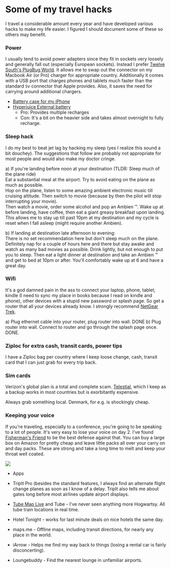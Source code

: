 
# Some of my travel hacks

I travel a considerable amount every year and have developed various hacks to make my life easier. I figured I should document some of these so others may benefit.

### __Power__  
I usually tend to avoid power adapters since they fit in sockets very loosely and generally fall out (especially European sockets). Instead I prefer [Twelve South's PlugBug World](https://www.twelvesouth.com/product/plugbug-world). It allows me to swap out the connector on my Macbook Air (or Pro) charger for appropriate country. Additionally it comes with a USB port that charges phones and tablets much faster than the standard `5`v connector that Apple provides. Also, it saves the need for carrying around additional chargers.
* [Battery case for my iPhone](http://www.amazon.com/gp/product/B00QG4YYWY)
* [Hyperjuice External battery](http://www.hypershop.com/products/hyperjuice-plug-18000mah-usb-battery-pack)
    - Pro: Provides multiple recharges
    - Con: It's a bit on the heavier side and takes almost overnight to fully recharge.

### __Sleep hack__  
I do my best to beat jet lag by hacking my sleep (yes I realize this sound a bit douchey). The suggestions that follow are probably not appropriate for most people and would also make my doctor cringe.

a) If you're landing before noon at your destination (TLDR: Sleep much of the plane ride)  
Eat a substantial meal at the airport. Try to avoid eating on the plane as much as possible.  
Hop on the plane, listen to some amazing ambient electronic music till cruising altitude. Then switch to movie (because by then the pilot will stop interrupting your movie).   
Then watch a movie, order some alcohol and pop an Ambien ™. 
Wake up at before landing, have coffee, then eat a giant greasy breakfast upon landing. 
This allows me to stay up till past 10pm at my destination and my cycle is reset when I fall asleep (might require another Ambien).

b) If landing at destination late afternoon to evening:  
There is no set recommendation here but don't sleep much on the plane. 
Definitely nap for a couple of hours here and there but stay awake and watch as many bad movies as possible. Drink lightly, but not enough to put you to sleep.
Then eat a light dinner at destination and take an Ambien ™ and get to bed at 10pm or after. You'll comfortably wake up at 6 and have a great day.



### __Wifi__  

It's a god damned pain in the ass to connect your laptop, phone, tablet, kindle (I need to sync my place in books because I read on kindle and phone), other devices with a stupid new password or splash page. So get a router that all your devices already know. I strongly recommend [NetGear Trek](http://www.amazon.com/gp/product/B00HQ883T4). 

a) Plug ethernet cable into your router, plug router into wall. DONE
b) Plug router into wall. Connect to router and go through the splash page once. DONE.


### Ziploc for extra cash, transit cards, power tips

I have a Ziploc bag per country where I keep loose change, cash, transit card that I can just grab for every trip back. 

### Sim cards

Verizon's global plan is a total and complete scam. [Telestial](http://www.telestial.com/), which I keep as a backup works in most countries but is exorbitantly expensive. 

Always grab something local. Denmark, for e.g. is shockingly cheap. 

### __Keeping your voice__  

If you're traveling, especially to a conference, you're going to be speaking to a lot of people. It's very easy to lose your voice on day 2. I've found [Fisherman's Friend](http://www.amazon.com/gp/product/B000UD4YSQ) to be the best defense against that. You can buy a large box on Amazon for pretty cheap and leave little packs all over your carry on and day packs. These are strong and take a long time to melt and keep your throat well coated.

![](https://farm1.staticflickr.com/586/21780360192_c8eae9754a_k.jpg)

* Apps

* TripIt Pro (besides the standard features, I always find an alternate flight change planes as soon as I know of a delay. TripIt also tells me about gates long before most airlines update airport displays.
* [Tube Map Live](http://tubemaplive.co/) and Tube - I've never seen anything more Hogwartsy. All tube train locations in real time.
* Hotel Tonight - works for last minute deals on nice hotels the same day. 
* maps.me - Offline maps, including transit directions, for nearly any place in the world. 
* iArrow - Helps me find my way back to things (losing a rental car is fairly disconcerting).
* Loungebuddy - Find the nearest lounge in unfamiliar airports.
